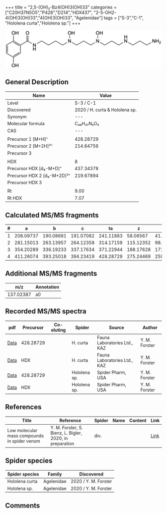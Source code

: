 +++
title = "2,5-(OH)₂-Bz4(OH)3(OH)33"
categories = ["C20H37N5O5","P428","D214","HDX437",
"2-5-OH2-4(OH)3(OH)33","4(OH)3(OH)33",
"Agelenidae"]
tags = ["S-3","C-1",
"Hololena curta","Hololena sp."]
+++

![](/img/2-5-OH2-Bz4(OH)3(OH)33.png)

## General Description

| Name                       | Value              |
|----------------------------|--------------------|
| Level                      | S-3 / C-1          |
| Discovered                 | 2020 / H. curta & Hololena sp. |
| Synonym                    | ---                |
| Molecular formula          | C₂₀H₃₇N₅O₅                   |
| CAS                        | ---                |
|                            |                    |
| Precursor 1 [M+H]⁺         | 428.28729                   |
| Precursor 2 [M+2H]²⁺       | 214.64756                   |
| Precursor 3                |                    |
|                            |                    |
| HDX                        | 8                   |
| Precursor HDX   [d₈-M+D]⁺   | 437.34378                   |
| Precursor HDX 2 [d₈-M+2D]²⁺ | 219.67894                   |
| Precursor HDX 3            |                    |
|                            |                    |
| Rt                         | 9.00                   |
| Rt HDX                     | 7.07                   |

## Calculated MS/MS fragments

| # | a         | b         | c         | ta        | z         | y         | tz        |
|---|-----------|-----------|-----------|-----------|-----------|-----------|-----------|
| 1 | 208.09737 | 190.08681 | 191.07082 | 241.11883 | 58.06567 | 41.03912 | 75.09222 |
| 2 | 281.15013 | 263.13957 | 264.12358 | 314.17159 | 115.12352 | 98.09697 | 148.14498 |
| 3 | 354.20289 | 336.19233 | 337.17634 | 371.22944 | 188.17628 | 171.14973 | 221.19774 |
| 4 | 411.26074 | 393.25018 | 394.23419 | 428.28729 | 275.24469 | 258.21814 | 292.27124 |

## Additional MS/MS fragments

| m/z       | Annotation |
|-----------|------------|
| 137.02387 | a0         |

## Recorded MS/MS spectra

| pdf                                             | Precursor | Co-eluting | Spider      | Source                       | Author        |
|-------------------------------------------------|-----------|------------|-------------|------------------------------|---------------|
| [Data](/pdf/H-curta/428_2-5-OH2-Bz4(OH)3(OH)33_Hc.pdf) | 428.28729 |           | H. curta | Fauna Laboratories Ltd., KAZ | Y. M. Forster |
| [Data](/pdf/H-curta/428_2-5-OH2-Bz4(OH)3(OH)33_Hc_HDX.pdf) | HDX |           | H. curta | Fauna Laboratories Ltd., KAZ | Y. M. Forster |
| [Data](/pdf/Hololena-sp/428_2-5-OH2-Bz4(OH)3(OH)33_Ho-sp.pdf) | 428.28729 |           | Hololena sp. | Spider Pharm, USA | Y. M. Forster |
| [Data](/pdf/Hololena-sp/428_2-5-OH2-Bz4(OH)3(OH)33_Ho-sp_HDX.pdf) | HDX |           | Hololena sp. | Spider Pharm, USA | Y. M. Forster |


## References

| Title | Reference | Spider | Name | Content | Link |
|-------|-----------|--------|------|---------|------|
| Low molecular mass compounds in spider venom      | Y. M. Forster, S. Bienz, L. Bigler, 2020, in preparation          | div.       |   |   | [Link](unknown) |

## Spider species

| Spider species     | Family     | Discovered           |
|--------------------|------------|----------------------|
| Hololena curta | Agelenidae | 2020 / Y. M. Forster |
| Hololena sp. | Agelenidae | 2020 / Y. M. Forster |


## Comments